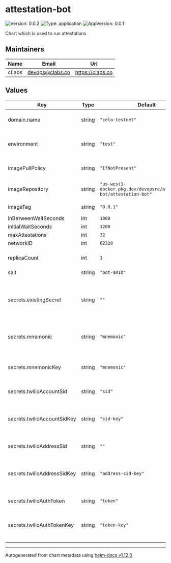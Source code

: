 # attestation-bot

![Version: 0.0.2](https://img.shields.io/badge/Version-0.0.2-informational?style=flat-square) ![Type: application](https://img.shields.io/badge/Type-application-informational?style=flat-square) ![AppVersion: 0.0.1](https://img.shields.io/badge/AppVersion-0.0.1-informational?style=flat-square)

Chart which is used to run attestations

## Maintainers

| Name | Email | Url |
| ---- | ------ | --- |
| cLabs | <devops@clabs.co> | <https://clabs.co> |

## Values

| Key | Type | Default | Description |
|-----|------|---------|-------------|
| domain.name | string | `"celo-testnet"` | Forno domain name |
| environment | string | `"test"` | Environment alfajores, baklava, mainnet |
| imagePullPolicy | string | `"IfNotPresent"` | Docker image pull policy |
| imageRepository | string | `"us-west1-docker.pkg.dev/devopsre/attestation-bot/attestation-bot"` | Docker image repository |
| imageTag | string | `"0.0.1"` | Docker image tag |
| inBetweenWaitSeconds | int | `1800` |  |
| initialWaitSeconds | int | `1200` |  |
| maxAttestations | int | `32` |  |
| networkID | int | `62320` | Network ID |
| replicaCount | int | `1` | Number of StatefulSet replicas |
| salt | string | `"bot-$RID"` |  |
| secrets.existingSecret | string | `""` | *Use an existing secret instead*. Name of the *existing* secret. |
| secrets.mnemonic | string | `"mnemonic"` | Mnemonic to use for the accounts |
| secrets.mnemonicKey | string | `"mnemonic"` | Key of the *existing* secret for the mnemonic. |
| secrets.twilioAccountSid | string | `"sid"` | Twilio account SID |
| secrets.twilioAccountSidKey | string | `"sid-key"` | Key of the *existing* secret for the Twilio account SID. |
| secrets.twilioAddressSid | string | `""` | Twilio address SID |
| secrets.twilioAddressSidKey | string | `"address-sid-key"` | Key of the *existing* secret for the Twilio address SID. |
| secrets.twilioAuthToken | string | `"token"` | Twilio auth token |
| secrets.twilioAuthTokenKey | string | `"token-key"` | Key of the *existing* secret for the Twilio auth token. |

----------------------------------------------
Autogenerated from chart metadata using [helm-docs v1.12.0](https://github.com/norwoodj/helm-docs/releases/v1.12.0)
